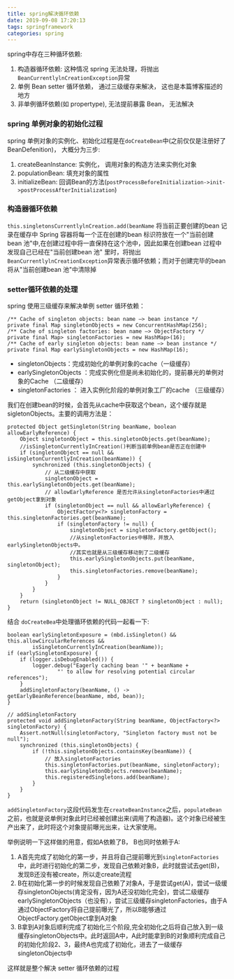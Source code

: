 ```yaml
---
title: spring解决循环依赖
date: 2019-09-08 17:20:13
tags: springframework
categories: spring
---
```


spring中存在三种循环依赖:
1. 构造器循环依赖: 这种情况 spring 无法处理，将抛出`BeanCurrentlylnCreationException`异常
2. 单例 Bean setter 循环依赖， 通过三级缓存来解决， 这也是本篇博客描述的地方
3. 非单例循环依赖(如 propertype), 无法提前暴露 Bean， 无法解决


### spring 单例对象的初始化过程

spring 单例对象的实例化、初始化过程是在`doCreateBean`中(之前仅仅是注册好了BeanDefenition)， 大概分为三步:
1. createBeanInstance: 实例化， 调用对象的构造方法来实例化对象
2. populationBean: 填充对象的属性
3. initializeBean: 回调Bean的方法(`postProcessBeforeInitialization->init->postProcessAfterInitialization`)

### 构造器循环依赖

`this.singletonsCurrentlylnCreation.add(beanName` 将当前正要创建的bean 记录在缓存中
Spring 容器将每一个正在创建的bean 标识符放在一个"当前创建 bean 池"中,在创建过程中将一直保持在这个池中，因此如果在创建bean 过程中发现自己已经在"当前创建bean 池" 里时，将抛出`BeanCurrentlylnCreationException`异常表示循环依赖；而对于创建完毕的bean 将从"当前创建bean 池"中清除掉

### setter循环依赖的处理

spring 使用三级缓存来解决单例 setter 循环依赖：
```
/** Cache of singleton objects: bean name –> bean instance */
private final Map singletonObjects = new ConcurrentHashMap(256);
/** Cache of singleton factories: bean name –> ObjectFactory */
private final Map> singletonFactories = new HashMap>(16);
/** Cache of early singleton objects: bean name –> bean instance */
private final Map earlySingletonObjects = new HashMap(16);
```

- singletonObjects：完成初始化的单例对象的cache（一级缓存）
- earlySingletonObjects ：完成实例化但是尚未初始化的，提前暴光的单例对象的Cache （二级缓存）
- singletonFactories ： 进入实例化阶段的单例对象工厂的cache （三级缓存）

我们在创建bean的时候，会首先从cache中获取这个bean，这个缓存就是sigletonObjects。主要的调用方法是：
```
protected Object getSingleton(String beanName, boolean allowEarlyReference) {
    Object singletonObject = this.singletonObjects.get(beanName);
    //isSingletonCurrentlyInCreation()判断当前单例bean是否正在创建中
    if (singletonObject == null && isSingletonCurrentlyInCreation(beanName)) {
        synchronized (this.singletonObjects) {
            // 从二级缓存中获取
            singletonObject = this.earlySingletonObjects.get(beanName);
            // allowEarlyReference 是否允许从singletonFactories中通过getObject拿到对象
            if (singletonObject == null && allowEarlyReference) {
                ObjectFactory<?> singletonFactory = this.singletonFactories.get(beanName);
                if (singletonFactory != null) {
                    singletonObject = singletonFactory.getObject();
                    //从singletonFactories中移除，并放入earlySingletonObjects中。
                    //其实也就是从三级缓存移动到了二级缓存
                    this.earlySingletonObjects.put(beanName, singletonObject);
                    this.singletonFactories.remove(beanName);
                }
            }
        }
    }
    return (singletonObject != NULL_OBJECT ? singletonObject : null);
}
```

结合 `doCreateBea`中处理循环依赖的代码一起看一下:
```
boolean earlySingletonExposure = (mbd.isSingleton() && this.allowCircularReferences &&
        isSingletonCurrentlyInCreation(beanName));
if (earlySingletonExposure) {
    if (logger.isDebugEnabled()) {
        logger.debug("Eagerly caching bean '" + beanName +
                "' to allow for resolving potential circular references");
    }
    addSingletonFactory(beanName, () -> getEarlyBeanReference(beanName, mbd, bean));
}

// addSingletonFactory
protected void addSingletonFactory(String beanName, ObjectFactory<?> singletonFactory) {
    Assert.notNull(singletonFactory, "Singleton factory must not be null");
    synchronized (this.singletonObjects) {
        if (!this.singletonObjects.containsKey(beanName)) {
            // 放入singletonFactories
            this.singletonFactories.put(beanName, singletonFactory);
            this.earlySingletonObjects.remove(beanName);
            this.registeredSingletons.add(beanName);
        }
    }
}
```
`addSingletonFactory`这段代码发生在`createBeanInstance`之后，`populateBean`之前，也就是说单例对象此时已经被创建出来(调用了构造器)。这个对象已经被生产出来了，此时将这个对象提前曝光出来，让大家使用。

举例说明一下这样做的用意，假如A依赖了B， B也同时依赖于A:
1. A首先完成了初始化的第一步，并且将自己提前曝光到`singletonFactories`中，此时进行初始化的第二步，发现自己依赖对象B，此时就尝试去get(B)，发现B还没有被create，所以走create流程
2. B在初始化第一步的时候发现自己依赖了对象A，于是尝试get(A)，尝试一级缓存singletonObjects(肯定没有，因为A还没初始化完全)，尝试二级缓存earlySingletonObjects（也没有），尝试三级缓存singletonFactories，由于A通过ObjectFactory将自己提前曝光了，所以B能够通过ObjectFactory.getObject拿到A对象
3. B拿到A对象后顺利完成了初始化三个阶段,完全初始化之后将自己放入到一级缓存singletonObjects中。此时返回A中，A此时能拿到B的对象顺利完成自己的初始化阶段2、3，最终A也完成了初始化，进去了一级缓存singletonObjects中

这样就是整个解决 setter 循环依赖的过程
